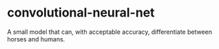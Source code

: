 # convolutional-neural-net
A small model that can, with acceptable accuracy, differentiate between horses and humans.

